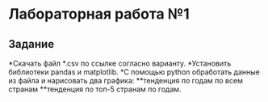 # **Лабораторная работа №1**

## Задание

*Скачать файл *.csv по ссылке согласно варианту.
*Установить библиотеки pandas и matplotlib.
*С помощью python обработать данные из файла и нарисовать два графика:
**тенденция по годам по всем странам
**тенденция по топ-5 странам по годам.
